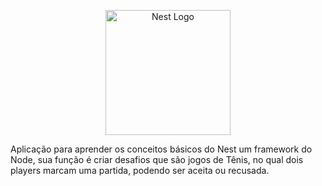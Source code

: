 <p align="center">
  <a href="http://nestjs.com/" target="blank"><img src="https://nestjs.com/img/logo-small.svg" width="200" alt="Nest Logo" /></a>
</p>

<p>Aplicação para aprender os conceitos básicos do Nest um framework do Node, sua função é criar desafios que são jogos de Tênis, no qual dois players marcam uma partida, podendo ser aceita ou recusada.</p>
